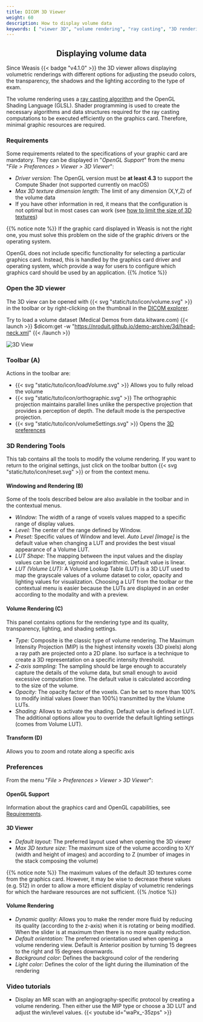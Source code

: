 ```yaml
---
title: DICOM 3D Viewer
weight: 60
description: How to display volume data
keywords: [ "viewer 3D", "volume rendering", "ray casting", "3D rendering", "dicom viewer", "free dicom viewer", "open source dicom viewer" ]
---
```


## <center>Displaying volume data</center>

Since Weasis {{< badge "v4.1.0" >}} the 3D viewer allows displaying volumetric renderings with different options for adjusting the pseudo colors, the transparency, the shadows and the lighting according to the type of exam.

The volume rendering uses a [ray casting algorithm](https://en.wikipedia.org/wiki/Volume_ray_casting) and the OpenGL Shading Language (GLSL). Shader programming is used to create the necessary algorithms and data structures 
required for the ray casting computations to be executed efficiently on the graphics card. Therefore, minimal graphic resources are required.

### Requirements

Some requirements related to the specifications of your graphic card are mandatory. They can be displayed in "_OpenGL Support_" from the menu "_File > Preferences > Viewer > 3D Viewer_":

* _Driver version:_ The OpenGL version must be **at least 4.3** to support the Compute Shader (not supported currently on macOS)
* _Max 3D texture dimension length:_ The limit of any dimension (X,Y,Z) of the volume data
* If you have other information in red, it means that the configuration is not optimal but in most cases can work (see [how to limit the size of 3D textures](#3d-viewer))

{{% notice note %}}
If the graphic card displayed in Weasis is not the right one, you must solve this problem on the side of the graphic drivers or the operating system.

OpenGL does not include specific functionality for selecting a particular graphics card. Instead, this is handled by the graphics card driver and operating system, which provide a way for users to configure which graphics card should be used by an application.
{{% /notice %}}

### Open the 3D viewer

The 3D view can be opened with {{< svg "static/tuto/icon/volume.svg" >}} in the toolbar or by right-clicking on the thumbnail in the [DICOM explorer](../dicom-explorer/).

Try to load a volume dataset (Medical Demos from data.kitware.com)
{{< launch >}}
$dicom:get -w "https://nroduit.github.io/demo-archive/3d/head-neck.xml"
{{< /launch >}}

![3D View](/tuto/view-3d.jpg?classes=shadow&width=780px)
<br>

### Toolbar (A)

Actions in the toolbar are:
* {{< svg "static/tuto/icon/loadVolume.svg" >}} Allows you to fully reload the volume
* {{< svg "static/tuto/icon/orthographic.svg" >}} The orthographic projection maintains parallel lines unlike the perspective projection that provides a perception of depth. The default mode is the perspective projection.
* {{< svg "static/tuto/icon/volumeSettings.svg" >}} Opens the [3D preferences](#preferences)

### 3D Rendering Tools

This tab contains all the tools to modify the volume rendering. If you want to return to the original settings, just click on the toolbar button {{< svg "static/tuto/icon/reset.svg" >}} or from the context menu.

#### Windowing and Rendering (B)

Some of the tools described below are also available in the toolbar and in the contextual menus.

* _Window:_ The width of a range of voxels values mapped to a specific range of display values.
* _Level:_ The center of the range defined by Window.
* _Preset:_ Specific values of Window and level. _Auto Level [Image]_ is the default value when changing a LUT and provides the best visual appearance of a Volume LUT.
* _LUT Shape:_ The mapping between the input values and the display values can be linear, sigmoid and logarithmic. Default value is linear.
* _LUT (Volume LUT):_ A Volume Lookup Table (LUT) is a 3D LUT used to map the grayscale values of a volume dataset to color, opacity and lighting values for visualization. Choosing a LUT from the toolbar or the contextual menu is easier because the LUTs are displayed in an order according to the modality and with a preview.


#### Volume Rendering (C)

This panel contains options for the rendering type and its quality, transparency, lighting, and shading settings.

* _Type:_ Composite is the classic type of volume rendering. The Maximum Intensity Projection (MIP) is the highest intensity voxels (3D pixels) along a ray path are projected onto a 2D plane. Iso surface is a technique to create a 3D representation on a specific intensity threshold.
* _Z-axis sampling:_ The sampling should be large enough to accurately capture the details of the volume data, but small enough to avoid excessive computation time. The default value is calculated according to the size of the volume.
* _Opacity:_ The opacity factor of the voxels. Can be set to more than 100% to modify initial values (lower than 100%) transmitted by the Volume LUTs.
* _Shading:_ Allows to activate the shading. Default value is defined in LUT. The additional options allow you to override the default lighting settings (comes from Volume LUT).

#### Transform (D)

Allows you to zoom and rotate along a specific axis

### Preferences

From the menu "_File > Preferences > Viewer > 3D Viewer_":

#### OpenGL Support

Information about the graphics card and OpenGL capabilities, see [Requirements](#requirements).

#### 3D Viewer

* _Default layout:_ The preferred layout used when opening the 3D viewer
* _Max 3D texture size:_ The maximum size of the volume according to X/Y (width and height of images) and according to Z (number of images in the stack composing the volume)

{{% notice note %}}
The maximum values of the default 3D textures come from the graphics card. However, it may be wise to decrease these values (e.g. 512) in order to allow a more efficient display of volumetric renderings for which the hardware resources are not sufficient.
{{% /notice %}}

#### Volume Rendering

* _Dynamic quality:_ Allows you to make the render more fluid by reducing its quality (according to the z-axis) when it is rotating or being modified. When the slider is at maximum then there is no more quality reduction.
* _Default orientation:_ The preferred orientation used when opening a volume rendering view. Default is Anterior position by turning 15 degrees to the right and 15 degrees downwards.
* _Background color:_ Defines the background color of the rendering
* _Light color:_ Defines the color of the light during the illumination of the rendering

### Video tutorials

* Display an MR scan with an angiography-specific protocol by creating a volume rendering. Then either use the MIP type or choose a 3D LUT and adjust the win/level values.
{{< youtube id="waPx_-35zps" >}}